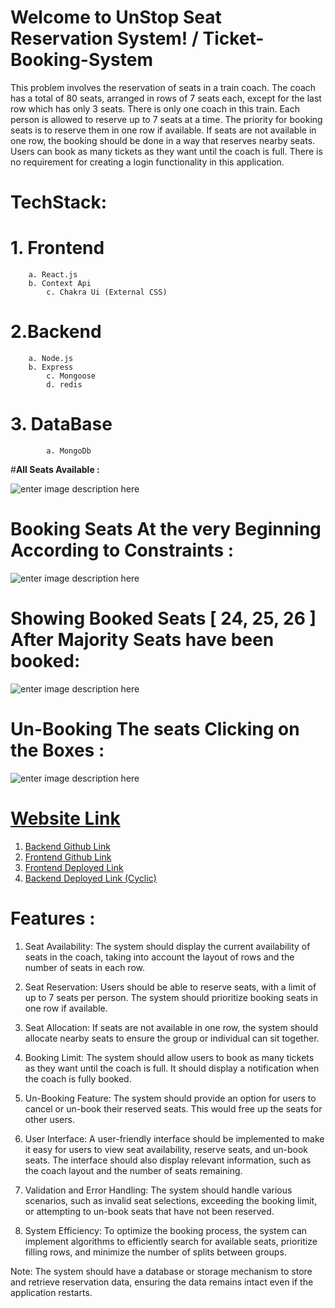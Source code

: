 
# Welcome to UnStop Seat Reservation System! /  Ticket-Booking-System

This problem involves the reservation of seats in a train coach. The coach has a total of 80 seats, arranged in rows of 7 seats each, except for the last row which has only 3 seats. There is only one coach in this train. Each person is allowed to reserve up to 7 seats at a time. The priority for booking seats is to reserve them in one row if available. If seats are not available in one row, the booking should be done in a way that reserves nearby seats. Users can book as many tickets as they want until the coach is full. There is no requirement for creating a login functionality in this application.

# TechStack: 
# 1. **Frontend**
 		a. React.js
   		b. Context Api
     		c. Chakra Ui (External CSS)
# 2.**Backend**
		a. Node.js
  		b. Express
    		c. Mongoose
      		d. redis
# 3. **DataBase** 
       		a. MongoDb

  
#**All Seats Available :**

![enter image description here](https://res.cloudinary.com/dc3akfh6t/image/upload/v1689250632/crhtmzdszmuddmp1grql.png)

# **Booking Seats At  the very Beginning According to Constraints :**

![enter image description here](https://res.cloudinary.com/dc3akfh6t/image/upload/v1689250822/pxyqpso2tqbiyg2uxa3n.png)


# **Showing Booked Seats [ 24, 25, 26 ] After Majority Seats have been booked:**

![enter image description here](http://res.cloudinary.com/dc3akfh6t/image/upload/v1689250600/n9wrjzmvg1oyy9kdnfx1.png)



# **Un-Booking The seats Clicking on the Boxes :**

![enter image description here](http://res.cloudinary.com/dc3akfh6t/image/upload/v1689250727/vufxkzqbb9iuue38jcck.png)
# [Website Link](https://frontend-bice-phi.vercel.app/)

1. [Backend Github  Link](https://github.com/NAYANKUMAR21/UnStop-Backend)
2. [Frontend Github  Link](https://github.com/NAYANKUMAR21/Ticket-Booking-System/tree/master/frontend)
3. [Frontend Deployed Link](https://frontend-bice-phi.vercel.app/)
4. [Backend Deployed Link (Cyclic)](https://amber-cheetah-hat.cyclic.app)


# **Features :**
	
 1. Seat Availability: The system should display the current availability of seats in the coach, taking into account the layout of rows and the number of seats in each row.
    
2. Seat Reservation: Users should be able to reserve seats, with a limit of up to 7 seats per person. The system should prioritize booking seats in one row if available.
    
3.  Seat Allocation: If seats are not available in one row, the system should allocate nearby seats to ensure the group or individual can sit together.
    
4.  Booking Limit: The system should allow users to book as many tickets as they want until the coach is full. It should display a notification when the coach is fully booked.
    
5.  Un-Booking Feature: The system should provide an option for users to cancel or un-book their reserved seats. This would free up the seats for other users.
    
6.  User Interface: A user-friendly interface should be implemented to make it easy for users to view seat availability, reserve seats, and un-book seats. The interface should also display relevant information, such as the coach layout and the number of seats remaining.
    
7.  Validation and Error Handling: The system should handle various scenarios, such as invalid seat selections, exceeding the booking limit, or attempting to un-book seats that have not been reserved.
    
8.  System Efficiency: To optimize the booking process, the system can implement algorithms to efficiently search for available seats, prioritize filling rows, and minimize the number of splits between groups.

Note: The system should have a database or storage mechanism to store and retrieve reservation data, ensuring the data remains intact even if the application restarts.

